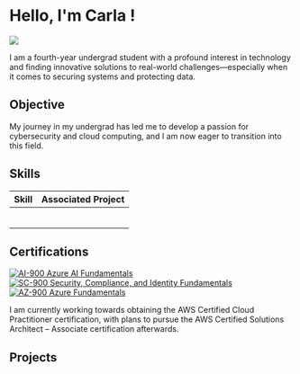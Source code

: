 # Hello, I'm Carla !
<a href="https://linkedin.com/in/jeancarlaromin"><img src="https://img.shields.io/badge/-LinkedIn-0072b1?&style=for-the-badge&logo=linkedin&logoColor=white" /></a>

I am a fourth-year undergrad student with a profound interest in technology and finding innovative solutions to real-world challenges—especially when it comes to securing systems and protecting data.

## Objective

My journey in my undergrad has led me to develop a passion for cybersecurity and cloud computing, and I am now eager to transition into this field.

## Skills

| Skill                                         | Associated Project         |
|-----------------------------------------------|----------------------------|
|                                               |                            |
|                                               |                            |
|                                               |                            |
|                                               |                            |
|                                               |                            |
|                                               |                            |

## Certifications
<div>
  <a href="https://learn.microsoft.com/api/credentials/share/en-us/JeanCarlaRomin-4831/86F1397E3008D188?sharingId=5D4CCB983F7B5792"><img src="https://img.shields.io/badge/-Microsoft_AI900-00A4EF?&style=for-the-badge&logo=Microsoft&logoColor=white" alt="AI-900 Azure AI Fundamentals" /></a>
  <a href="https://learn.microsoft.com/api/credentials/share/en-us/JeanCarlaRomin-4831/319B7E91337070E4?sharingId=5D4CCB983F7B5792"><img src="https://img.shields.io/badge/-Microsoft_SC900-0078D4?&style=for-the-badge&logo=Microsoft&logoColor=white" alt="SC-900  Security, Compliance, and Identity Fundamentals" /></a>
  <a href="https://learn.microsoft.com/api/credentials/share/en-us/JeanCarlaRomin-4831/85A91A8D87D61916?sharingId=5D4CCB983F7B5792"><img src="https://img.shields.io/badge/-Microsoft_AZ900-0072b1?&style=for-the-badge&logo=Microsoft&logoColor=white" alt="AZ-900 Azure Fundamentals" /></a>
</div>

I am currently working towards obtaining the AWS Certified Cloud Practitioner certification, with plans to pursue the AWS Certified Solutions Architect – Associate certification afterwards.

## Projects
